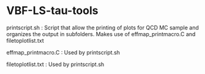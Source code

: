 VBF-LS-tau-tools
================

printscript.sh : Script that allow the printing of plots for QCD MC sample and organizes the output in subfolders. Makes use of effmap_printmacro.C and filetoplotlist.txt

effmap_printmacro.C : Used by printscript.sh

filetoplotlist.txt : Used by printscript.sh
